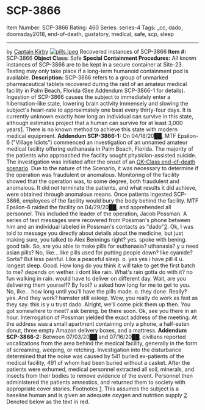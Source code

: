 # SCP-3866
Item Number: SCP-3866
Rating: 460
Series: series-4
Tags: _cc, dado, doomsday2018, end-of-death, gustatory, medical, safe, scp, sleep

---

by [Captain Kirby](/captain-kirby-s-personal-file)
[![pills.jpeg](https://scp-wiki.wdfiles.com/local--resized-images/scp-3866/pills.jpeg/medium.jpg)](https://scp-wiki.wdfiles.com/local--files/scp-3866/pills.jpeg)
Recovered instances of SCP-3866
**Item #:** SCP-3866
**Object Class:** Safe
**Special Containment Procedures:** All known instances of SCP-3866 are to be kept in a secure container at Site-23. Testing may only take place if a long-term humanoid containment pod is available.
**Description:** SCP-3866 refers to a group of unmarked pharmaceutical tablets recovered during the raid of an amateur medical facility in Palm Beach, Florida (See Addendum SCP-3866-1 for details).
Ingestion of SCP-3866 causes the subject to immediately enter a hibernation-like state, lowering brain activity immensely and slowing the subject's heart-rate to approximately one beat every thirty-four days. It is currently unknown exactly how long an individual can survive in this state, although estimates project that a human can survive for at least 3,000 years[1](javascript:;). There is no known method to achieve this state with modern medical equipment.
**Addendum SCP-3866-1:** On 04/18/20██, MTF Epsilon-6 ("Village Idiots") commenced an investigation of an unnamed amateur medical facility offering euthanasia in Palm Beach, Florida. The majority of the patients who approached the facility sought physician-assisted suicide. The investigation was initiated after the onset of an [ΩK-Class end-of-death scenario](/scp-3984). Due to the nature of the Scenario, it was necessary to determine if the operation was fraudulent or anomalous.
Monitoring of the facility showed that the operation was, to some degree, both fraudulent and anomalous. It did not terminate the patients, and what results it did achieve, were obtained through anomalous means. Once patients ingested SCP-3866, employees of the facility would bury the body behind the facility.
MTF Epsilon-6 raided the facility on 04/29/20██, and apprehended all personnel. This included the leader of the operation, Jacob Possman. A series of text messages were recovered from Possman's phone between him and an individual labeled in Possman's contacts as "dado"[2](javascript:;).
Ok, I was told to message you directly about details about the medicine, but just making sure, you talked to Alex Bennings right?
yes. spoke with bening. good talk.
So, are you able to make pills for euthanasia?
uthanasia? y u need asian pills?
No, like… like pills used for putting people down?
like cyanide?
Sorta? But less painful. Like a peaceful sleep.
o. yes yes i have pill 4 u. longest sleep.
Good. How long do you think it will take to get the first batch to me?
depends on wether. i dont like rain.
What's rain gotta do with it?
no fun walking in rain. would have to deliver on different day.
Wait, are you delivering them yourself? By foot?
u asked how long for me to get to you.
No, like… how long until you'll have the pills made.
o. they done.
Really?
yes.
And they work?
hamster still asleep.
Wow, you really do work as fast as they say.
this is y u trust dado.
Alright, we'll come pick them up then. You got somewhere to meet?
ask bening. be there soon.
Ok, see you there in an hour.
Interrogation of Possman yielded the exact address of the meeting. At the address was a small apartment containing only a phone, a half-eaten donut, three empty Amazon delivery boxes, and a mattress.
**Addendum SCP-3866-2:** Between 07/03/20██ and 07/16/20██, civilians reported vocalizations from the area behind the medical facility, generally in the form of screaming, weeping, or retching. Investigation into the disturbance determined that the noise was caused by 541 buried ex-patients of the medical facility, 491 of whom had been buried without a casket. After the patients were exhumed, medical personnel extracted all soil, minerals, and insects from their bodies to remove evidence of the event. Personnel then administered the patients amnestics, and returned them to society with appropriate cover stories.
Footnotes
[1](javascript:;). This assumes the subject is a baseline human and is given an adequate oxygen and nutrition supply
[2](javascript:;). Denoted below as the text in red.